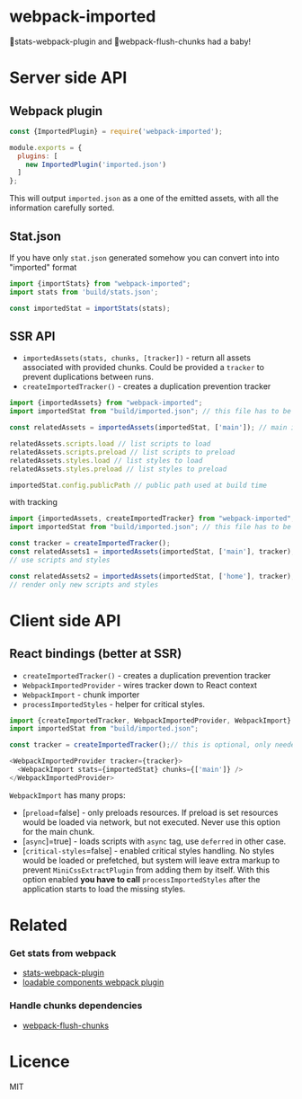 webpack-imported
======
📝stats-webpack-plugin and 💩webpack-flush-chunks had a baby!


# Server side API
## Webpack plugin
```js
const {ImportedPlugin} = require('webpack-imported');

module.exports = {
  plugins: [
    new ImportedPlugin('imported.json')
  ]
};
```
This will output `imported.json` as a one of the emitted assets, with all the information carefully sorted.

## Stat.json
If you have only `stat.json` generated somehow you can convert into into "imported" format
```js
import {importStats} from "webpack-imported";
import stats from 'build/stats.json';

const importedStat = importStats(stats);
``` 

## SSR API
- `importedAssets(stats, chunks, [tracker])` - return all assets associated with provided chunks.
Could be provided a `tracker` to prevent duplications between runs.
- `createImportedTracker()` - creates a duplication prevention tracker

```js
import {importedAssets} from "webpack-imported";
import importedStat from "build/imported.json"; // this file has to be generated

const relatedAssets = importedAssets(importedStat, ['main']); // main is your "main" bundle

relatedAssets.scripts.load // list scripts to load
relatedAssets.scripts.preload // list scripts to preload
relatedAssets.styles.load // list styles to load
relatedAssets.styles.preload // list styles to preload

importedStat.config.publicPath // public path used at build time
```

with tracking
```js
import {importedAssets, createImportedTracker} from "webpack-imported";
import importedStat from "build/imported.json"; // this file has to be generated

const tracker = createImportedTracker();
const relatedAssets1 = importedAssets(importedStat, ['main'], tracker);
// use scripts and styles

const relatedAssets2 = importedAssets(importedStat, ['home'], tracker);
// render only new scripts and styles
```

# Client side API

## React bindings (better at SSR)
- `createImportedTracker()` - creates a duplication prevention tracker
- `WebpackImportedProvider` - wires tracker down to React context
- `WebpackImport` - chunk importer
- `processImportedStyles` - helper for critical styles.
```js
import {createImportedTracker, WebpackImportedProvider, WebpackImport} from "webpack-imported/react";
import importedStat from "build/imported.json";

const tracker = createImportedTracker();// this is optional, only needed if your render is multipart(head/body)

<WebpackImportedProvider tracker={tracker}>
  <WebpackImport stats={importedStat} chunks={['main']} />
</WebpackImportedProvider>  
```

`WebpackImport` has many props:
- [`preload`=false] - only preloads resources. If preload is set resources would be loaded via network, but not executed. 
Never use this option for the main chunk.
- [`async`]=true] - loads scripts with `async` tag, use `deferred` in other case.
- [`critical-styles`=false] - enabled critical styles handling. No styles would be loaded or prefetched,
but system will leave extra markup to prevent `MiniCssExtractPlugin` from adding them by itself.
With this option enabled __you have to call__ `processImportedStyles` after the application starts to load the missing styles. 



# Related
### Get stats from webpack
- [stats-webpack-plugin](https://github.com/unindented/stats-webpack-plugin)
- [loadable components webpack plugin](https://github.com/smooth-code/loadable-components/tree/master/packages/webpack-plugin)

### Handle chunks dependencies
- [webpack-flush-chunks](https://github.com/faceyspacey/webpack-flush-chunks)


# Licence 
MIT
